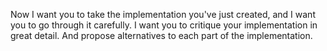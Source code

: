 Now I want you to take the implementation you've just created, and I want you to go through it carefully. I want you to critique your implementation in great detail. And propose alternatives to each part of the implementation.
